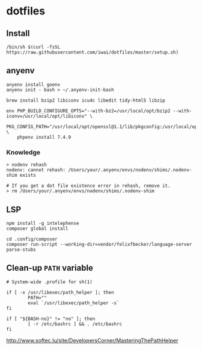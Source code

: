 # dotfiles

## Install

```shell
/bin/sh $(curl -fsSL https://raw.githubusercontent.com/iwai/dotfiles/master/setup.sh)
```

## anyenv

```shell
anyenv install goenv
anyenv init - bash > ~/.anyenv-init-bash
```

```
brew install bzip2 libiconv icu4c libedit tidy-html5 libzip

env PHP_BUILD_CONFIGURE_OPTS="--with-bz2=/usr/local/opt/bzip2 --with-iconv=/usr/local/opt/libiconv" \
    PKG_CONFIG_PATH="/usr/local/opt/openssl@1.1/lib/pkgconfig:/usr/local/opt/icu4c/lib/pkgconfig:/usr/local/opt/libedit/lib/pkgconfig" \
    phpenv install 7.4.9
```

### Knowledge


```
> nodenv rehash
nodenv: cannot rehash: /Users/your/.anyenv/envs/nodenv/shims/.nodenv-shim exists

# If you get a dot file existence error in rehash, remove it.
> rm /Users/your/.anyenv/envs/nodenv/shims/.nodenv-shim
```

## LSP

```shell
npm install -g intelephense
composer global install

cd .config/composer
composer run-script --working-dir=vendor/felixfbecker/language-server parse-stubs
```

## Clean-up `PATH` variable

```
# System-wide .profile for sh(1)

if [ -x /usr/libexec/path_helper ]; then
        PATH=""
        eval `/usr/libexec/path_helper -s`
fi

if [ "${BASH-no}" != "no" ]; then
        [ -r /etc/bashrc ] && . /etc/bashrc
fi
```

http://www.softec.lu/site/DevelopersCorner/MasteringThePathHelper
